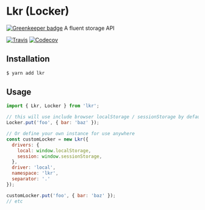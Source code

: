 # Lkr (Locker)

[![Greenkeeper badge](https://badges.greenkeeper.io/tymondesigns/lkr.svg)](https://greenkeeper.io/)
A fluent storage API

[![Travis](https://img.shields.io/travis/tymondesigns/lkr.svg?style=flat-square)](https://travis-ci.org/tymondesigns/lkr)
[![Codecov](https://img.shields.io/codecov/c/github/tymondesigns/lkr.svg?style=flat-square)](https://codecov.io/gh/tymondesigns/lkr)

## Installation

```bash
$ yarn add lkr
```
## Usage

```js
import { Lkr, Locker } from 'lkr';

// this will use include browser localStorage / sessionStorage by default
Locker.put('foo', { bar: 'baz' });

// Or define your own instance for use anywhere
const customLocker = new Lkr({
  drivers: {
    local: window.localStorage,
    session: window.sessionStorage,
  },
  driver: 'local',
  namespace: 'lkr',
  separator: '.'
});

customLocker.put('foo', { bar: 'baz' });
// etc
```
